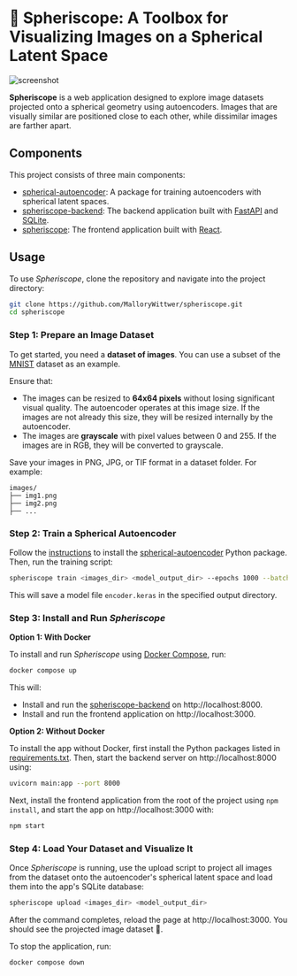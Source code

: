 # 🫧 Spheriscope: A Toolbox for Visualizing Images on a Spherical Latent Space

![screenshot](https://github.com/MalloryWittwer/spheriscope/blob/master/screenshots/screenshot.png?raw=true)

**Spheriscope** is a web application designed to explore image datasets projected onto a spherical geometry using autoencoders. Images that are visually similar are positioned close to each other, while dissimilar images are farther apart.

## Components

This project consists of three main components:

- [spherical-autoencoder](./spherical-autoencoder/): A package for training autoencoders with spherical latent spaces.
- [spheriscope-backend](./spheriscope-backend/): The backend application built with [FastAPI](https://fastapi.tiangolo.com/) and [SQLite](https://www.sqlite.org/).
- [spheriscope](./): The frontend application built with [React](https://react.dev/).

## Usage

To use *Spheriscope*, clone the repository and navigate into the project directory:

```sh
git clone https://github.com/MalloryWittwer/spheriscope.git
cd spheriscope
```

### Step 1: Prepare an Image Dataset

To get started, you need a **dataset of images**. You can use a subset of the [MNIST](https://search.brave.com/search?q=mnist&source=desktop) dataset as an example.

Ensure that:

- The images can be resized to **64x64 pixels** without losing significant visual quality. The autoencoder operates at this image size. If the images are not already this size, they will be resized internally by the autoencoder.
- The images are **grayscale** with pixel values between 0 and 255. If the images are in RGB, they will be converted to grayscale.

Save your images in PNG, JPG, or TIF format in a dataset folder. For example:

```
images/
├── img1.png
├── img2.png
├── ...
```

### Step 2: Train a Spherical Autoencoder

Follow the [instructions](./spherical-autoencoder/README.md) to install the [spherical-autoencoder](./spherical-autoencoder/) Python package. Then, run the training script:

```sh
spheriscope train <images_dir> <model_output_dir> --epochs 1000 --batch_size 32
```

This will save a model file `encoder.keras` in the specified output directory.

### Step 3: Install and Run *Spheriscope*

**Option 1: With Docker**

To install and run *Spheriscope* using [Docker Compose](https://docs.docker.com/compose/), run:

```sh
docker compose up
```

This will:

- Install and run the [spheriscope-backend](./spheriscope-backend/) on http://localhost:8000.
- Install and run the frontend application on http://localhost:3000.

**Option 2: Without Docker**

To install the app without Docker, first install the Python packages listed in [requirements.txt](./spheriscope-backend/requirements.txt). Then, start the backend server on http://localhost:8000 using:

```sh
uvicorn main:app --port 8000
```

Next, install the frontend application from the root of the project using `npm install`, and start the app on http://localhost:3000 with:

```sh
npm start
```

### Step 4: Load Your Dataset and Visualize It

Once *Spheriscope* is running, use the upload script to project all images from the dataset onto the autoencoder's spherical latent space and load them into the app's SQLite database:

```sh
spheriscope upload <images_dir> <model_output_dir>
```

After the command completes, reload the page at http://localhost:3000. You should see the projected image dataset 🎉.

To stop the application, run:

```sh
docker compose down
```

